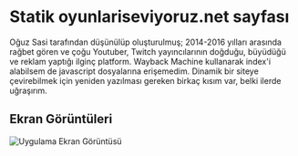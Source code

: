 
# Statik oyunlariseviyoruz.net sayfası

Oğuz Sasi tarafından düşünülüp oluşturulmuş; 2014-2016 yılları arasında rağbet gören ve çoğu Youtuber, Twitch yayıncılarının doğduğu, büyüdüğü ve reklam yaptığı ilginç platform. Wayback Machine kullanarak index'i alabilsem de javascript dosyalarına erişemedim. Dinamik bir siteye çevirebilmek için yeniden yazılması gereken birkaç kısım var, belki ilerde uğraşırım.


## Ekran Görüntüleri

![Uygulama Ekran Görüntüsü](https://cdn.discordapp.com/attachments/1031941034483138560/1218515732032258098/resim.png?ex=6607f235&is=65f57d35&hm=f208c14c2ce77bb6fa5e7ae435ce21322a09f56256debec2f31e4d9a8e14e606&)

  



